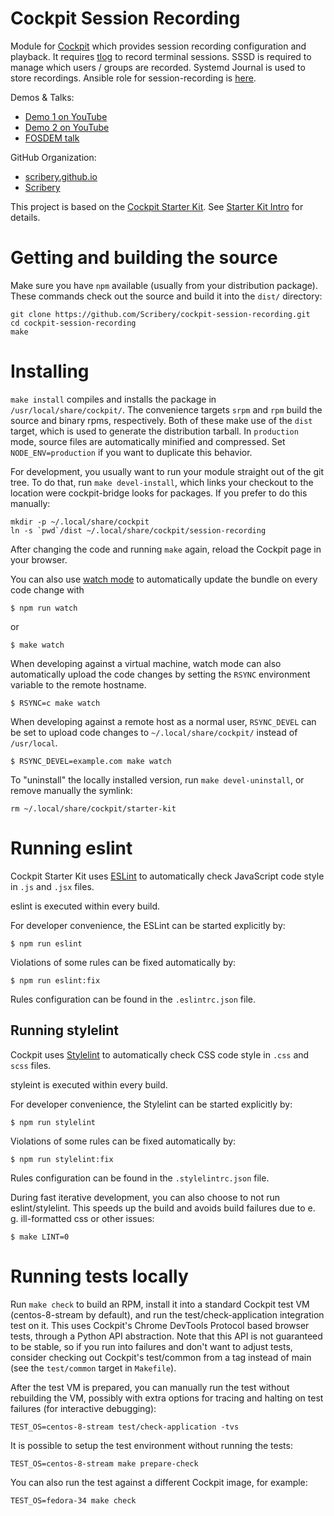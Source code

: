 # Cockpit Session Recording

Module for [Cockpit](http://www.cockpit-project.org) which provides session recording 
configuration and playback. 
It requires [tlog](https://github.com/Scribery/tlog) to record terminal sessions. 
SSSD is required to manage which users / groups are recorded. Systemd Journal is used to store recordings.
Ansible role for session-recording is [here](https://github.com/nkinder/session-recording).

Demos & Talks:

 * [Demo 1 on YouTube](https://youtu.be/5-0WBf4rOrc)
 * [Demo 2 on YouTube](https://youtu.be/Fw8g_fFvwcs)
 * [FOSDEM talk](https://youtu.be/sHO5y28EHXg)
 
GitHub Organization: 
 
 * [scribery.github.io](http://scribery.github.io/)
 * [Scribery](https://github.com/Scribery)

This project is based on the [Cockpit Starter Kit](https://github.com/cockpit-project/starter-kit).
See [Starter Kit Intro](http://cockpit-project.org/blog/cockpit-starter-kit.html) for details.

# Getting and building the source

Make sure you have `npm` available (usually from your distribution package).
These commands check out the source and build it into the `dist/` directory:

```
git clone https://github.com/Scribery/cockpit-session-recording.git
cd cockpit-session-recording
make
```

# Installing

`make install` compiles and installs the package in `/usr/local/share/cockpit/`. The
convenience targets `srpm` and `rpm` build the source and binary rpms,
respectively. Both of these make use of the `dist` target, which is used
to generate the distribution tarball. In `production` mode, source files are
automatically minified and compressed. Set `NODE_ENV=production` if you want to
duplicate this behavior.

For development, you usually want to run your module straight out of the git
tree. To do that, run `make devel-install`, which links your checkout to the
location were cockpit-bridge looks for packages. If you prefer to do
this manually:

```
mkdir -p ~/.local/share/cockpit
ln -s `pwd`/dist ~/.local/share/cockpit/session-recording
```

After changing the code and running `make` again, reload the Cockpit page in
your browser.

You can also use
[watch mode](https://esbuild.github.io/api/#watch) to
automatically update the bundle on every code change with

    $ npm run watch

or

    $ make watch

When developing against a virtual machine, watch mode can also automatically upload
the code changes by setting the `RSYNC` environment variable to
the remote hostname.

    $ RSYNC=c make watch

When developing against a remote host as a normal user, `RSYNC_DEVEL` can be
set to upload code changes to `~/.local/share/cockpit/` instead of
`/usr/local`.

    $ RSYNC_DEVEL=example.com make watch

To "uninstall" the locally installed version, run `make devel-uninstall`, or
remove manually the symlink:

    rm ~/.local/share/cockpit/starter-kit

# Running eslint

Cockpit Starter Kit uses [ESLint](https://eslint.org/) to automatically check
JavaScript code style in `.js` and `.jsx` files.

eslint is executed within every build.

For developer convenience, the ESLint can be started explicitly by:

    $ npm run eslint

Violations of some rules can be fixed automatically by:

    $ npm run eslint:fix

Rules configuration can be found in the `.eslintrc.json` file.

## Running stylelint

Cockpit uses [Stylelint](https://stylelint.io/) to automatically check CSS code
style in `.css` and `scss` files.

styleint is executed within every build.

For developer convenience, the Stylelint can be started explicitly by:

    $ npm run stylelint

Violations of some rules can be fixed automatically by:

    $ npm run stylelint:fix

Rules configuration can be found in the `.stylelintrc.json` file.

During fast iterative development, you can also choose to not run eslint/stylelint.
This speeds up the build and avoids build failures due to e. g. ill-formatted
css or other issues:

    $ make LINT=0

# Running tests locally

Run `make check` to build an RPM, install it into a standard Cockpit test VM
(centos-8-stream by default), and run the test/check-application integration test on
it. This uses Cockpit's Chrome DevTools Protocol based browser tests, through a
Python API abstraction. Note that this API is not guaranteed to be stable, so
if you run into failures and don't want to adjust tests, consider checking out
Cockpit's test/common from a tag instead of main (see the `test/common`
target in `Makefile`).

After the test VM is prepared, you can manually run the test without rebuilding
the VM, possibly with extra options for tracing and halting on test failures
(for interactive debugging):

    TEST_OS=centos-8-stream test/check-application -tvs

It is possible to setup the test environment without running the tests:

    TEST_OS=centos-8-stream make prepare-check

You can also run the test against a different Cockpit image, for example:

    TEST_OS=fedora-34 make check
